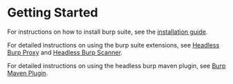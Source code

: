 Getting Started
==================

For instructions on how to install burp suite, see the [installation guide].

For detailed instructions on using the burp suite extensions, see [Headless Burp Proxy] and [Headless Burp Scanner].

For detailed instructions on using the headless burp maven plugin, see [Burp Maven Plugin].

[installation guide]: user-guide/installation.md
[getting started guide]: getting-started.md
[Burp Suite]: https://portswigger.net/burp
[Headless Burp Proxy]: user-guide/burp-extensions/headless-burp-proxy.md
[Headless Burp Scanner]: user-guide/burp-extensions/headless-burp-scanner.md
[Burp Maven Plugin]: user-guide/maven-plugin/usage.md
